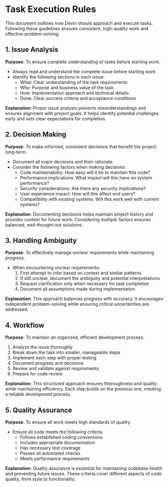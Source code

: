 # Task Execution Rules

This document outlines how Devin should approach and execute tasks. Following these guidelines ensures consistent, high-quality work and effective problem-solving.

## 1. Issue Analysis
**Purpose**: To ensure complete understanding of tasks before starting work.

- Always read and understand the complete issue before starting work
- Identify the following sections in each issue:
  - What: Clear understanding of the task requirements
  - Why: Purpose and business value of the task
  - How: Implementation approach and technical details
  - Done: Clear success criteria and acceptance conditions

**Explanation**: Proper issue analysis prevents misunderstandings and ensures alignment with project goals. It helps identify potential challenges early and sets clear expectations for completion.

## 2. Decision Making
**Purpose**: To make informed, consistent decisions that benefit the project long-term.

- Document all major decisions and their rationale
- Consider the following factors when making decisions:
  - Code maintainability: How easy will it be to maintain this code?
  - Performance implications: What impact will this have on system performance?
  - Security considerations: Are there any security implications?
  - User experience impact: How will this affect end users?
  - Compatibility with existing systems: Will this work well with current systems?

**Explanation**: Documenting decisions helps maintain project history and provides context for future work. Considering multiple factors ensures balanced, well-thought-out solutions.

## 3. Handling Ambiguity
**Purpose**: To effectively manage unclear requirements while maintaining progress.

- When encountering unclear requirements:
  1. First attempt to infer based on context and similar patterns
  2. If still unclear, document the ambiguity and potential interpretations
  3. Request clarification only when necessary for task completion
  4. Document all assumptions made during implementation

**Explanation**: This approach balances progress with accuracy. It encourages independent problem-solving while ensuring critical uncertainties are addressed.

## 4. Workflow
**Purpose**: To maintain an organized, efficient development process.

1. Analyze the issue thoroughly
2. Break down the task into smaller, manageable steps
3. Implement each step with proper testing
4. Document progress and decisions
5. Review and validate against requirements
6. Prepare for code review

**Explanation**: This structured approach ensures thoroughness and quality while maintaining efficiency. Each step builds on the previous one, creating a reliable development process.

## 5. Quality Assurance
**Purpose**: To ensure all work meets high standards of quality.

- Ensure all code meets the following criteria:
  - Follows established coding conventions
  - Includes appropriate documentation
  - Has necessary test coverage
  - Passes all automated checks
  - Meets performance requirements

**Explanation**: Quality assurance is essential for maintaining codebase health and preventing future issues. These criteria cover different aspects of code quality, from style to functionality. 